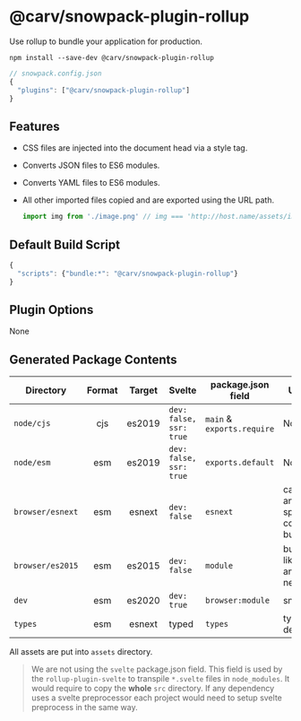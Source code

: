 # @carv/snowpack-plugin-rollup

Use rollup to bundle your application for production.

```
npm install --save-dev @carv/snowpack-plugin-rollup
```

```js
// snowpack.config.json
{
  "plugins": ["@carv/snowpack-plugin-rollup"]
}
```

## Features

- CSS files are injected into the document head via a style tag.
- Converts JSON files to ES6 modules.
- Converts YAML files to ES6 modules.
- All other imported files copied and are exported using the URL path.

  ```js
  import img from './image.png' // img === 'http://host.name/assets/image-hash.png'
  ```

## Default Build Script

```js
{
  "scripts": {"bundle:*": "@carv/snowpack-plugin-rollup"}
}
```

## Plugin Options

None

## Generated Package Contents

| Directory        | Format | Target | Svelte                  | package.json field         | Used by                                    |
| ---------------- | :----: | :----: | ----------------------- | -------------------------- | ------------------------------------------ |
| `node/cjs`       |  cjs   | es2019 | `dev: false, ssr: true` | `main` & `exports.require` | Node.JS                                    |
| `node/esm`       |  esm   | es2019 | `dev: false, ssr: true` | `exports.default`          | Node.JS                                    |
| `browser/esnext` |  esm   | esnext | `dev: false`            | `esnext`                   | carv cdn and specially configured bundlers |
| `browser/es2015` |  esm   | es2015 | `dev: false`            | `module`                   | bundlers like rollup and cdn networks      |
| `dev`            |  esm   | es2020 | `dev: true`             | `browser:module`           | snowpack                                   |
| `types`          |  esm   | esnext | typed                   | `types`                    | typescript definitions                     |

All assets are put into `assets` directory.

> We are not using the `svelte` package.json field. This field is used by the `rollup-plugin-svelte` to transpile `*.svelte` files in `node_modules`. It would require to copy the **whole** `src` directory. If any dependency uses a svelte preprocessor each project would need to setup svelte preprocess in the same way.
